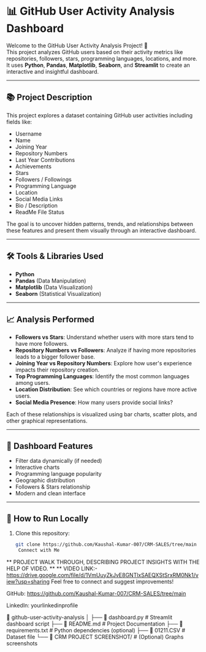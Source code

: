 # 📊 GitHub User Activity Analysis Dashboard

Welcome to the GitHub User Activity Analysis Project! 🚀  
This project analyzes GitHub users based on their activity metrics like repositories, followers, stars, programming languages, locations, and more.  
It uses **Python**, **Pandas**, **Matplotlib**, **Seaborn**, and **Streamlit** to create an interactive and insightful dashboard.

---

## 📚 Project Description

This project explores a dataset containing GitHub user activities including fields like:

- Username
- Name
- Joining Year
- Repository Numbers
- Last Year Contributions
- Achievements
- Stars
- Followers / Followings
- Programming Language
- Location
- Social Media Links
- Bio / Description
- ReadMe File Status

The goal is to uncover hidden patterns, trends, and relationships between these features and present them visually through an interactive dashboard.

---

## 🛠️ Tools & Libraries Used

- **Python**
- **Pandas** (Data Manipulation)
- **Matplotlib** (Data Visualization)
- **Seaborn** (Statistical Visualization)

---

## 📈 Analysis Performed

- **Followers vs Stars**: Understand whether users with more stars tend to have more followers.
- **Repository Numbers vs Followers**: Analyze if having more repositories leads to a bigger follower base.
- **Joining Year vs Repository Numbers**: Explore how user's experience impacts their repository creation.
- **Top Programming Languages**: Identify the most common languages among users.
- **Location Distribution**: See which countries or regions have more active users.
- **Social Media Presence**: How many users provide social links?

Each of these relationships is visualized using bar charts, scatter plots, and other graphical representations.

---

## 🎨 Dashboard Features

- Filter data dynamically (if needed)
- Interactive charts
- Programming language popularity
- Geographic distribution
- Followers & Stars relationship
- Modern and clean interface

---

## 🚀 How to Run Locally

1. Clone this repository:
   ```bash
   git clone https://github.com/Kaushal-Kumar-007/CRM-SALES/tree/main
    Connect with Me

** PROJECT WALK THROUGH,  DESCRIBING PROJECT INSIGHTS WITH THE HELP OF VIDEO. **
** VIDEO LINK:-    https://drive.google.com/file/d/1VmUuyZkJvE8GNTlxSAEQXStSrxRM0Nk1/view?usp=sharing
Feel free to connect and suggest improvements!

GitHub: https://github.com/Kaushal-Kumar-007/CRM-SALES/tree/main

LinkedIn: yourlinkedinprofile

📁 github-user-activity-analysis
│
├── 📄 dashboard.py               # Streamlit dashboard script
├── 📄  README.md            # Project Documentation
├── 📄 requirements.txt       # Python dependencies (optional)
├── 📄   01211.CSV            # Dataset file
└── 📁 CRM PROJECT SCREENSHOT/                # (Optional) Graphs screenshots

